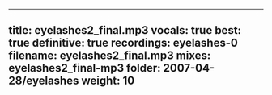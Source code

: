 
---
title: eyelashes2_final.mp3
vocals: true
best: true
definitive: true
recordings: eyelashes-0
filename: eyelashes2_final.mp3
mixes: eyelashes2_final-mp3
folder: 2007-04-28/eyelashes
weight: 10
---

